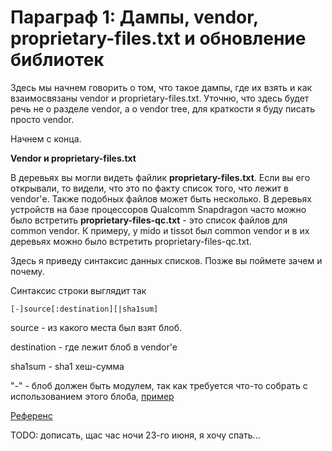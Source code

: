 # Параграф 1: Дампы, vendor, proprietary-files.txt и обновление библиотек

Здесь мы начнем говорить о том, что такое дампы, где их взять и как взаимосвязаны vendor и proprietary-files.txt. Уточню, что здесь будет речь не о разделе vendor, а о vendor tree, для краткости я буду писать просто vendor.

Начнем с конца.

**Vendor и proprietary-files.txt**

В деревьях вы могли видеть файлик **proprietary-files.txt**. Если вы его открывали, то видели, что это по факту список того, что лежит в vendor'е. Также подобных файлов может быть несколько. В деревьях устройств на базе процессоров Qualcomm Snapdragon часто можно было встретить **proprietary-files-qc.txt** - это список файлов для common vendor. К примеру, у mido и tissot был common vendor и в их деревьях можно было встретить proprietary-files-qc.txt.

Здесь я приведу синтаксис данных списков. Позже вы поймете зачем и почему.

Синтаксис строки выглядит так

```
[-]source[:destination][|sha1sum]
```

source - из какого места был взят блоб.

destination - где лежит блоб в vendor'е

sha1sum - sha1 хеш-сумма

"-"  - блоб должен быть модулем, так как требуется что-то собрать с использованием этого блоба, [пример](https://github.com/LineageOS/android_device_leeco_s2/blob/1c12856e5c8d70e756aa48f91d1ad9066ddd9fd0/audio_amplifier/Android.mk#L26)

[Референс](https://wiki.lineageos.org/proprietary_blobs)

TODO: дописать, щас час ночи 23-го июня, я хочу спать...